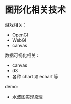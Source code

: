 # 图形化相关技术

游戏相关：

- OpenGl
- WebGl
- canvas

数据可视化相关：

- canvas
- d3
- 各种 chart 如 echart 等

demo:

- [水波图实现原理](https://juejin.im/post/5b4ffa045188251b134e7211)
